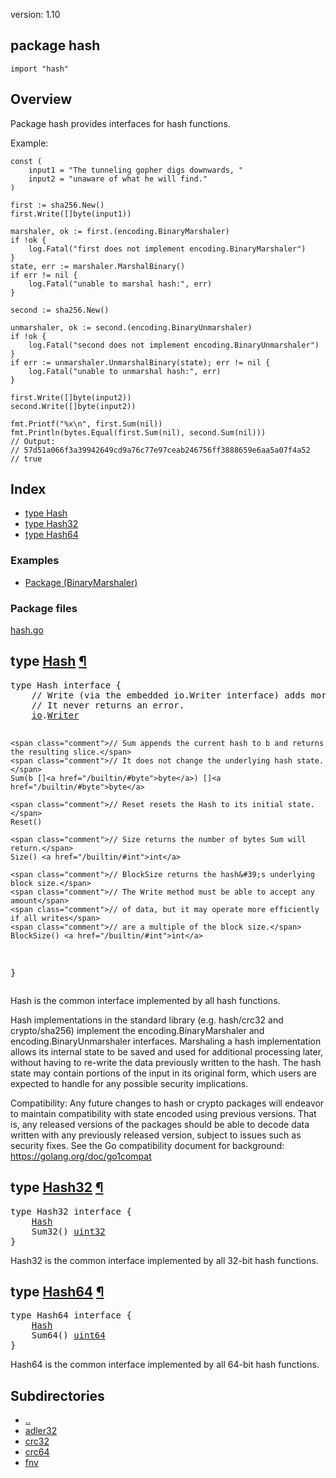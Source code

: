 version: 1.10
## package hash

  `import "hash"`

## Overview

Package hash provides interfaces for hash functions.

<a id="example_binaryMarshaler"></a>
Example:

    const (
        input1 = "The tunneling gopher digs downwards, "
        input2 = "unaware of what he will find."
    )

    first := sha256.New()
    first.Write([]byte(input1))

    marshaler, ok := first.(encoding.BinaryMarshaler)
    if !ok {
        log.Fatal("first does not implement encoding.BinaryMarshaler")
    }
    state, err := marshaler.MarshalBinary()
    if err != nil {
        log.Fatal("unable to marshal hash:", err)
    }

    second := sha256.New()

    unmarshaler, ok := second.(encoding.BinaryUnmarshaler)
    if !ok {
        log.Fatal("second does not implement encoding.BinaryUnmarshaler")
    }
    if err := unmarshaler.UnmarshalBinary(state); err != nil {
        log.Fatal("unable to unmarshal hash:", err)
    }

    first.Write([]byte(input2))
    second.Write([]byte(input2))

    fmt.Printf("%x\n", first.Sum(nil))
    fmt.Println(bytes.Equal(first.Sum(nil), second.Sum(nil)))
    // Output:
    // 57d51a066f3a39942649cd9a76c77e97ceab246756ff3888659e6aa5a07f4a52
    // true

## Index

- [type Hash](#Hash)
- [type Hash32](#Hash32)
- [type Hash64](#Hash64)

### Examples

- [Package (BinaryMarshaler)](#example_binaryMarshaler)

### Package files
 [hash.go](//github.com/golang/go/blob/2ea7d3461bb41d0ae12b56ee52d43314bcdb97f9/src/hash/hash.go)

<h2 id="Hash">type <a href="//github.com/golang/go/blob/2ea7d3461bb41d0ae12b56ee52d43314bcdb97f9/src/hash/hash.go#L16">Hash</a>
    <a href="#Hash">¶</a></h2>
<pre>type Hash interface {
    <span class="comment">// Write (via the embedded io.Writer interface) adds more data to the running hash.</span>
    <span class="comment">// It never returns an error.</span>
    <a href="/io/">io</a>.<a href="/io/#Writer">Writer</a>

    <span class="comment">// Sum appends the current hash to b and returns the resulting slice.</span>
    <span class="comment">// It does not change the underlying hash state.</span>
    Sum(b []<a href="/builtin/#byte">byte</a>) []<a href="/builtin/#byte">byte</a>

    <span class="comment">// Reset resets the Hash to its initial state.</span>
    Reset()

    <span class="comment">// Size returns the number of bytes Sum will return.</span>
    Size() <a href="/builtin/#int">int</a>

    <span class="comment">// BlockSize returns the hash&#39;s underlying block size.</span>
    <span class="comment">// The Write method must be able to accept any amount</span>
    <span class="comment">// of data, but it may operate more efficiently if all writes</span>
    <span class="comment">// are a multiple of the block size.</span>
    BlockSize() <a href="/builtin/#int">int</a>
}</pre>

Hash is the common interface implemented by all hash functions.

Hash implementations in the standard library (e.g. hash/crc32 and crypto/sha256)
implement the encoding.BinaryMarshaler and encoding.BinaryUnmarshaler
interfaces. Marshaling a hash implementation allows its internal state to be
saved and used for additional processing later, without having to re-write the
data previously written to the hash. The hash state may contain portions of the
input in its original form, which users are expected to handle for any possible
security implications.

Compatibility: Any future changes to hash or crypto packages will endeavor to
maintain compatibility with state encoded using previous versions. That is, any
released versions of the packages should be able to decode data written with any
previously released version, subject to issues such as security fixes. See the
Go compatibility document for background: https://golang.org/doc/go1compat

<h2 id="Hash32">type <a href="//github.com/golang/go/blob/2ea7d3461bb41d0ae12b56ee52d43314bcdb97f9/src/hash/hash.go#L39">Hash32</a>
    <a href="#Hash32">¶</a></h2>
<pre>type Hash32 interface {
    <a href="#Hash">Hash</a>
    Sum32() <a href="/builtin/#uint32">uint32</a>
}</pre>

Hash32 is the common interface implemented by all 32-bit hash functions.

<h2 id="Hash64">type <a href="//github.com/golang/go/blob/2ea7d3461bb41d0ae12b56ee52d43314bcdb97f9/src/hash/hash.go#L45">Hash64</a>
    <a href="#Hash64">¶</a></h2>
<pre>type Hash64 interface {
    <a href="#Hash">Hash</a>
    Sum64() <a href="/builtin/#uint64">uint64</a>
}</pre>

Hash64 is the common interface implemented by all 64-bit hash functions.

## Subdirectories
- [..](..)
- [adler32](adler32/)
- [crc32](crc32/)
- [crc64](crc64/)
- [fnv](fnv/)
